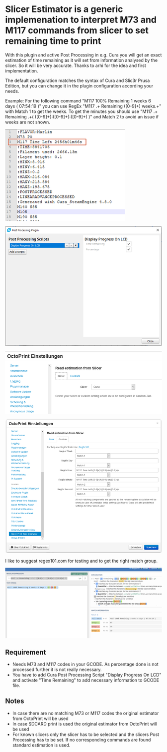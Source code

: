 # Slicer Estimator is a generic implemenation to interpret M73 and M117 commands from slicer to set remaining time to print
With this plugin and active Post Processing in e.g. Cura you will get an exact estimation of time remaining as it will set from information analysed by the slicer. So it will be very accurate. Thanks to arhi for the idea and first implementation.

The default configuration matches the syntax of Cura and Slic3r Prusa Edition, but you can change it in the plugin configuration according your needs.

Example: For the following command "M117 100% Remaining 1 weeks 6 days ( 07:54:19 )" you can use RegEx "M117 .+ Remaining ([0-9]+) weeks.+" with Match 1 to get the weeks. To get the minutes you should use "M117 .+ Remaining .+\( ([0-9]+):([0-9]+):([0-9]+) \)" and Match 2 to avoid an issue if weeks are not shown. 

![](images/Gcode.png)

![](images/Cura.png)

![](images/Settings_Basic.png)

![](images/Settings_Custom.png)

I like to suggest regex101.com for testing and to get the right match group.

![](images/RegEx.png)

## Requirement
 * Needs M73 and M117 codes in your GCODE. As percentage done is not processed further it is not really necessary.
 * You have to add Cura Post Processing Script "Display Progress On LCD" and activate "Time Remaining" to add necessary information to GCODE file. 
## Notes
 * In case there are no matching M73 or M117 codes the original estimator from OctoPrint will be used
 * In case SDCARD print is used the original estimator from OctoPrint will be used
 * For known slicers only the slicer has to be selected and the slicers Post Processing has to be set. If no corresponding commands are found standard estimation is used.